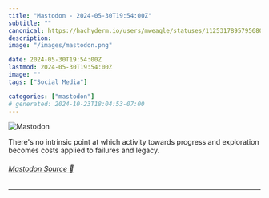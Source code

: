 ```yaml
---
title: "Mastodon - 2024-05-30T19:54:00Z"
subtitle: ""
canonical: https://hachyderm.io/users/mweagle/statuses/112531789579568064
description:
image: "/images/mastodon.png"

date: 2024-05-30T19:54:00Z
lastmod: 2024-05-30T19:54:00Z
image: ""
tags: ["Social Media"]

categories: ["mastodon"]
# generated: 2024-10-23T18:04:53-07:00
---
```

![Mastodon](/images/mastodon.png)

<p>There&#39;s no intrinsic point at which activity towards progress and exploration becomes costs applied to failures and legacy.</p>


###### [Mastodon Source 🐘](https://hachyderm.io/@mweagle/112531789579568064)

___
